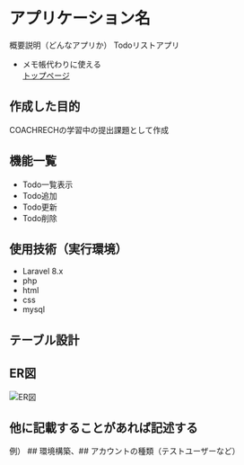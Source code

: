 # アプリケーション名
概要説明（どんなアプリか）
Todoリストアプリ  
- メモ帳代わりに使える  
[トップページ](http://127.0.0.1:8000)

## 作成した目的  
COACHRECHの学習中の提出課題として作成


## 機能一覧
- Todo一覧表示  
- Todo追加
- Todo更新
- Todo削除

## 使用技術（実行環境）
- Laravel 8.x
- php
- html
- css
- mysql  

## テーブル設計


## ER図
![ER図](nyuumon-larapj/image/ER図.png)  

## 他に記載することがあれば記述する
例） ## 環境構築、## アカウントの種類（テストユーザーなど）